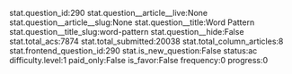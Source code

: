 stat.question_id:290
stat.question__article__live:None
stat.question__article__slug:None
stat.question__title:Word Pattern
stat.question__title_slug:word-pattern
stat.question__hide:False
stat.total_acs:7874
stat.total_submitted:20038
stat.total_column_articles:8
stat.frontend_question_id:290
stat.is_new_question:False
status:ac
difficulty.level:1
paid_only:False
is_favor:False
frequency:0
progress:0
